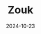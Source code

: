 ---  
layout: startup_page  
title: "Zouk"  
id: "zouk.co.in"  
permalink: "/zoukzouk.co.in10232024/"  
website: "https://zouk.co.in/"  
funding_round: "Series B"  
funding_amount: "$10M"  
investors: "Aavishkaar Capital, Stellaris Venture Partners, Titan Capital, Sharrp Ventures, JJ Family"  
about: "Zouk is a D2C brand offering bags and luggage, focusing on vegan and cruelty-free products. They cater to a large customer base in India and are expanding their product portfolio and retail presence. The company is aiming to become a significant player in the Indian bags and accessories market."  
markets: "D2C, Bags, Luggage, Accessories, Retail"  
hq: "Mumbai, Maharashtra, India"  
founded_year: "2016"  
linkedin: "https://in.linkedin.com/company/zouk"  
twitter: "https://twitter.com/zoukbrand"  
instagram: ""  
facebook: "https://www.facebook.com/zoukonline"  
crunchbase: "https://www.crunchbase.com/organization/zouk-2"  
pitchbook: "https://pitchbook.com/profiles/company/459398-89"  

date_display: "23-Oct-2024"  
date: "2024-10-23"

# SEO Optimization  
meta_title: "Zouk - Series B Funding ($10M)"  
meta_description: "Zouk, Zouk is a D2C brand offering bags and luggage, focusing on vegan and cruelty-free products. They cater to a large customer base in India and are expan..."  
meta_keywords: "Zouk, D2C, Bags, Luggage, Accessories, Retail, Series B funding"  
canonical_url: "https://startup.projectstartups.com/zoukzouk.co.in10232024/"  
---